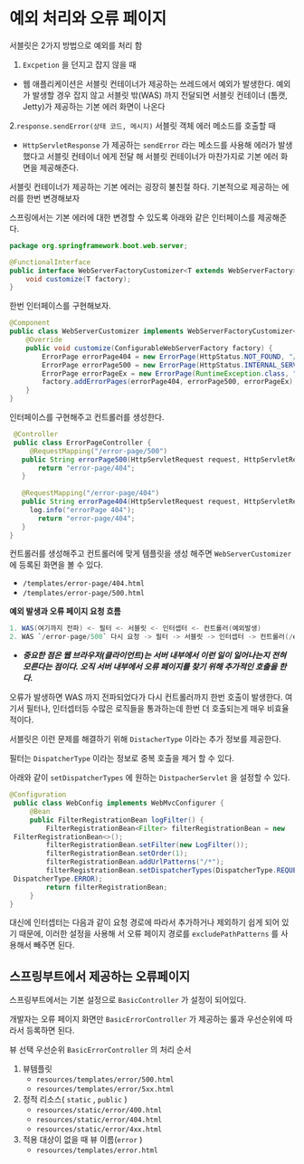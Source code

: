  # 예외 처리와 오류 페이지
 
서블릿은 2가지 방법으로 예외를 처리 함

1. `Excpetion` 을 던지고 잡지 않을 때
- 웹 애플리케이션은 서블릿 컨테이너가 제공하는 쓰레드에서 예외가 발생한다. 예외가 발생할 경우 잡지 않고 서블릿 밖(WAS) 까지 전달되면 서블릿 컨테이너 (톰캣, Jetty)가 제공하는 기본 에러 화면이 나온다

2.`response.sendError(상태 코드, 메시지)` 서블릿 객체 에러 메소드를 호출할 때

- `HttpServletResponse` 가 제공하는 `sendError` 라는 메소드를 사용해 에러가 발생했다고 서블릿 컨테이너 에게 전달 해 서블릿 컨테이너가 마찬가지로 기본 에러 화면을 제공해준다.

서블릿 컨테이너가 제공하는 기본 에러는 굉장히 불친절 하다. 기본적으로 제공하는 에러를 한번 변경해보자

스프링에서는 기본 에러에 대한 변경할 수 있도록 아래와 같은 인터페이스를 제공해준다.  

```java
package org.springframework.boot.web.server;

@FunctionalInterface
public interface WebServerFactoryCustomizer<T extends WebServerFactory> {
    void customize(T factory);
}
```

한번 인터페이스를 구현해보자.

```java
@Component
public class WebServerCustomizer implements WebServerFactoryCustomizer<ConfigurableWebServerFactory> {
    @Override
    public void customize(ConfigurableWebServerFactory factory) {
        ErrorPage errorPage404 = new ErrorPage(HttpStatus.NOT_FOUND, "/error-page/404");
        ErrorPage errorPage500 = new ErrorPage(HttpStatus.INTERNAL_SERVER_ERROR, "/error-page/500");
        ErrorPage errorPageEx = new ErrorPage(RuntimeException.class, "/error-page/500");
        factory.addErrorPages(errorPage404, errorPage500, errorPageEx);
    }
}
```

인터페이스를 구현해주고 컨트롤러를 생성한다.

```java
 @Controller
 public class ErrorPageController {
	 @RequestMapping("/error-page/500")
   public String errorPage500(HttpServletRequest request, HttpServletResponse response) {
	   return "error-page/404";
   }
   
   @RequestMapping("/error-page/404")
   public String errorPage404(HttpServletRequest request, HttpServletResponse response) {
     log.info("errorPage 404");
	   return "error-page/404";
   }
}
```

컨트롤러를 생성해주고 컨트롤러에 맞게 템플릿을 생성 해주면 `WebServerCustomizer` 에 등록된 화면을 볼 수 있다.

- `/templates/error-page/404.html`
- `/templates/error-page/500.html`

**예외 발생과 오류 페이지 요청 흐름**

```java
1. WAS(여기까지 전파) <- 필터 <- 서블릿 <- 인터셉터 <- 컨트롤러(예외발생)
2. WAS `/error-page/500` 다시 요청 -> 필터 -> 서블릿 -> 인터셉터 -> 컨트롤러(/error-page/500) -> View
```

- ***중요한 점은 웹 브라우저(클라이언트)는 서버 내부에서 이런 일이 일어나는지 전혀 모른다는 점이다. 오직 서버 내부에서 오류 페이지를 찾기 위해 추가적인 호출을 한다.***

오류가 발생하면 WAS 까지 전파되었다가 다시 컨트롤러까지 한번 호출이 발생한다. 여기서 필터나, 인터셉터등 수많은 로직들을 통과하는데 한번 더 호출되는게 매우 비효율적이다.

서블릿은 이런 문제를 해결하기 위해 `DistacherType` 이라는 추가 정보를 제공한다.

필터는 `DispatcherType` 이라는 정보로 중복 호출을 제거 할 수 있다. 

아래와 같이 `setDispatcherTypes` 에 원하는 `DistpacherServlet` 을 설정할 수 있다.

```java
@Configuration
 public class WebConfig implements WebMvcConfigurer {
     @Bean
     public FilterRegistrationBean logFilter() {
         FilterRegistrationBean<Filter> filterRegistrationBean = new
 FilterRegistrationBean<>();
         filterRegistrationBean.setFilter(new LogFilter());
         filterRegistrationBean.setOrder(1);
         filterRegistrationBean.addUrlPatterns("/*");
         filterRegistrationBean.setDispatcherTypes(DispatcherType.REQUEST,
 DispatcherType.ERROR);
         return filterRegistrationBean;
     }
} 
```

대신에 인터셉터는 다음과 같이 요청 경로에 따라서 추가하거나 제외하기 쉽게 되어 있기 때문에, 이러한 설정을 사용해 서 오류 페이지 경로를 `excludePathPatterns` 를 사용해서 빼주면 된다.


## 스프링부트에서 제공하는 오류페이지

스프링부트에서는 기본 설정으로 `BasicController` 가 설정이 되어있다.

개발자는 오류 페이지 화면만 `BasicErrorController` 가 제공하는 룰과 우선순위에 따라서 등록하면 된다.

뷰 선택 우선순위 `BasicErrorController` 의 처리 순서
                  
1. 뷰템플릿
    - `resources/templates/error/500.html` 
    - `resources/templates/error/5xx.html`
2. 정적 리소스( `static` , `public` )
   - `resources/static/error/400.html` 
   - `resources/static/error/404.html` 
   - `resources/static/error/4xx.html`
3. 적용 대상이 없을 때 뷰 이름(`error` )
    - `resources/templates/error.html`